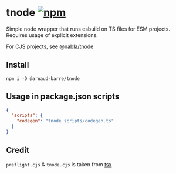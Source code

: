 # tnode [![npm](https://img.shields.io/npm/v/@arnaud-barre/tnode)](https://www.npmjs.com/package/@arnaud-barre/tnode)

Simple node wrapper that runs esbuild on TS files for ESM projects. Requires usage of explicit extensions.

For CJS projects, see [@nabla/tnode](https://github.com/nabla/tnode)

## Install

```shell
npm i -D @arnaud-barre/tnode
```

## Usage in package.json scripts

```json
{
  "scripts": {
    "codegen": "tnode scripts/codegen.ts"
  }
}
```

## Credit

`preflight.cjs` & `tnode.cjs` is taken from [tsx](https://github.com/esbuild-kit/tsx)
